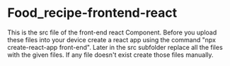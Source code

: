 # Food_recipe-frontend-react
This is the src file of the front-end react Component.
Before you upload these files into your device create a react app using the command  "npx create-react-app front-end".
Later in the src subfolder replace all the files with the given files.
If any file doesn't exist create those files manually.  
